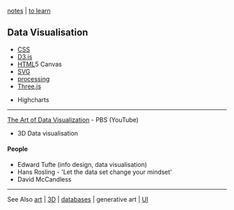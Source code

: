 [notes](notes.md) | [to learn](toLearn.md)

## Data Visualisation
* [CSS](CSS/CSS.md)
* [D3.js](d3.md)
* [HTML](HTML/HTML.md)5 Canvas
* [SVG](HTML/SVG.md)
* [processing](processing.md)
* [Three.js](javascript/threejs.md)
- Highcharts

---

[The Art of Data Visualization](https://www.youtube.com/watch?v=AdSZJzb-aX8) - PBS (YouTube)

- 3D Data visualisation

#### People
- Edward Tufte (info design, data visualisation)
- Hans Rosling - 'Let the data set change your mindset'
- David McCandless

---

See Also [art](art.md) | [3D](3D.md) | [databases](databases.md) | generative art | [UI](UI.md)
